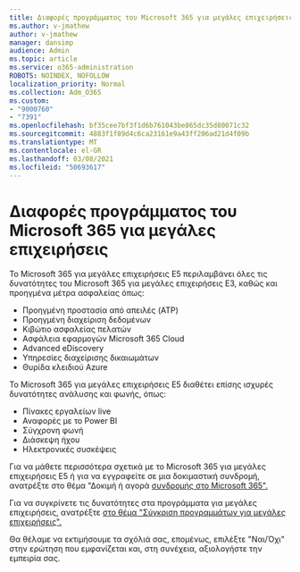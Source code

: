 ```yaml
---
title: Διαφορές προγράμματος του Microsoft 365 για μεγάλες επιχειρήσεις
ms.author: v-jmathew
author: v-jmathew
manager: dansimp
audience: Admin
ms.topic: article
ms.service: o365-administration
ROBOTS: NOINDEX, NOFOLLOW
localization_priority: Normal
ms.collection: Adm_O365
ms.custom:
- "9000760"
- "7391"
ms.openlocfilehash: bf35cee7bf3f1d6b761043be865dc35d80071c32
ms.sourcegitcommit: 4883f1f89d4c6ca23161e9a43ff206ad21d4f09b
ms.translationtype: MT
ms.contentlocale: el-GR
ms.lasthandoff: 03/08/2021
ms.locfileid: "50693617"
---
```

# <a name="microsoft-365-enterprise-plan-differences"></a>Διαφορές προγράμματος του Microsoft 365 για μεγάλες επιχειρήσεις

Το Microsoft 365 για μεγάλες επιχειρήσεις E5 περιλαμβάνει όλες τις δυνατότητες του Microsoft 365 για μεγάλες επιχειρήσεις E3, καθώς και προηγμένα μέτρα ασφαλείας όπως:

- Προηγμένη προστασία από απειλές (ATP)
- Προηγμένη διαχείριση δεδομένων
- Κιβώτιο ασφαλείας πελατών
- Ασφάλεια εφαρμογών Microsoft 365 Cloud
- Advanced eDiscovery
- Υπηρεσίες διαχείρισης δικαιωμάτων
- Θυρίδα κλειδιού Azure

Το Microsoft 365 για μεγάλες επιχειρήσεις E5 διαθέτει επίσης ισχυρές δυνατότητες ανάλυσης και φωνής, όπως:

- Πίνακες εργαλείων live
- Αναφορές με το Power BI
- Σύγχρονη φωνή
- Διάσκεψη ήχου
- Ηλεκτρονικές συσκέψεις

Για να μάθετε περισσότερα σχετικά με το Microsoft 365 για μεγάλες επιχειρήσεις E5 ή για να εγγραφείτε σε μια δοκιμαστική συνδρομή, ανατρέξτε στο θέμα "Δοκιμή ή αγορά [συνδρομής στο Microsoft 365".](https://go.microsoft.com/fwlink/?linkid=2099673)

Για να συγκρίνετε τις δυνατότητες στα προγράμματα για μεγάλες επιχειρήσεις, ανατρέξτε [στο θέμα "Σύγκριση προγραμμάτων για μεγάλες επιχειρήσεις".](https://go.microsoft.com/fwlink/?linkid=2097200)

Θα θέλαμε να εκτιμήσουμε τα σχόλιά σας, επομένως, επιλέξτε "Ναι/Όχι" στην ερώτηση που εμφανίζεται και, στη συνέχεια, αξιολογήστε την εμπειρία σας.
